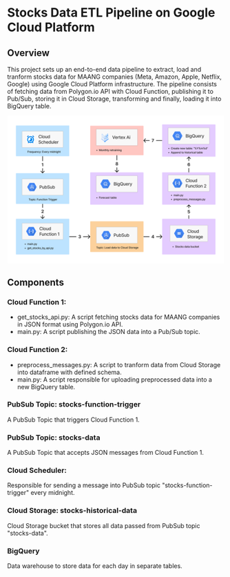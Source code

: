 # Stocks Data ETL Pipeline on Google Cloud Platform
## Overview
This project sets up an end-to-end data pipeline to extract, load and tranform stocks data for MAANG companies (Meta, Amazon, Apple, Netflix, Google) using Google Cloud Platform infrastructure. The pipeline consists of fetching data from Polygon.io API with Cloud Function, publishing it to Pub/Sub, storing it in Cloud Storage, transforming and finally, loading it into BigQuery table.

![DIAGRAM!](pipeline_design.png)

## Components
### Cloud Function 1:
- get_stocks_api.py: A script fetching stocks data for MAANG companies in JSON format using Polygon.io API.
- main.py: A script publishing the JSON data into a Pub/Sub topic.

### Cloud Function 2:
- preprocess_messages.py: A script to tranform data from Cloud Storage into dataframe with defined schema.
- main.py: A script responsible for uploading preprocessed data into a new BigQuery table.

### PubSub Topic: stocks-function-trigger
A PubSub Topic that triggers Cloud Function 1.

### PubSub Topic: stocks-data
A PubSub Topic that accepts JSON messages from Cloud Function 1.

### Cloud Scheduler:
Responsible for sending a message into PubSub topic "stocks-function-trigger" every midnight.

### Cloud Storage: stocks-historical-data
Cloud Storage bucket that stores all data passed from PubSub topic "stocks-data".

### BigQuery
Data warehouse to store data for each day in separate tables.  

